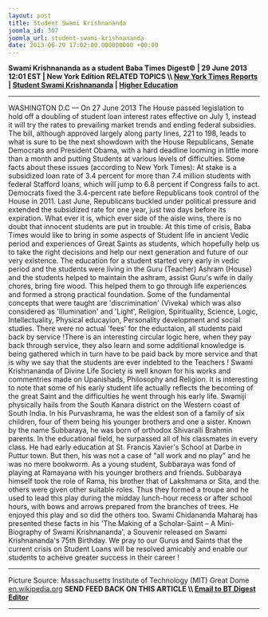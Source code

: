 ```yaml
---
layout: post
title: Student Swami Krishnananda
joomla_id: 307
joomla_url: student-swami-krishnananda
date: 2013-06-29 17:02:00.000000000 +00:00
---
```

 **Swami Krishnananda as a student**
**Baba Times Digest© | 29 June 2013 12:01 EST | New York Edition**
**RELATED TOPICS \\\ [New York Times Reports](http://www.nytimes.com/2013/05/24/us/politics/house-passes-student-loan-bill-setting-up-showdown.html?_r=0) | [Student Swami Krishnananda](http://www.swami-krishnananda.org/wise/wise_d04.html) | [Higher Education](http://en.wikipedia.org/wiki/Higher_education_in_the_United_States)**
* * *
WASHINGTON D.C — On 27 June 2013 The House passed legislation to hold off a doubling of student loan interest rates effective on July 1, instead it will try the rates to prevailing market trends and ending federal subsidies. The bill, although approved largely along party lines, 221 to 198, leads to what is sure to be the next showdown with the House Republicans, Senate Democrats and President Obama, with a hard deadline looming in little more than a month and putting Students at various levels of difficulties.
Some facts about these issues (according to New York Times): At stake is a subsidized loan rate of 3.4 percent for more than 7.4 million students with federal Stafford loans, which will jump to 6.8 percent if Congress fails to act. Democrats fixed the 3.4-percent rate before Republicans took control of the House in 2011. Last June, Republicans buckled under political pressure and extended the subsidized rate for one year, just two days before its expiration. What ever it is, which ever side of the aisle wins, there is no doubt that innocent students are put in trouble.
At this time of crisis, Baba Times would like to bring in some aspects of Student life in ancient Vedic period and experiences of Great Saints as students, which hopefully help us to take the right decisions and help our next generation and future of our very existence. The education for a student started very early in vedic period and the students were living in the Guru (Teacher) Ashram (House) and the students helped to maintain the ashram, assist Guru's wife in daily chores, bring fire wood. This helped them to go through life experiences and formed a strong practical foundation. Some of the fundamental concepts that were taught are 'discrimination' (Viveka) which was also considered as 'Illumination' and 'Light', Religion, Spirituality, Science, Logic, Intellectuality, Physical educayion, Personality development and social studies. There were no actual 'fees' for the eductaion, all students paid back by service !There is an interesting circular logic here, when they pay back through service, they also learn and some additional knowledge is being gathered which in turn have to be paid back by more service and that is why we say that the students are ever indebted to the Teachers !
Swami Krishnananda of Divine Life Society is well known for his works and commentries made on Upanishads, Philosophy and Religion. It is interesting to note that some of his early student life actually reflects the becoming of the great Saint and the difficulties he went through his early life. Swamiji physically hails from the South Kanara district on the Western coast of South India. In his Purvashrama, he was the eldest son of a family of six children, four of them being his younger brothers and one a sister. Known by the name Subbaraya, he was born of orthodox Shivaralli Brahmin parents. In the educational field, he surpassed all of his classmates in every class. He had early education at St. Francis Xavier's School at Darbe in Puttur town. But then, his was not a case of "all work and no play" and he was no mere bookworm. As a young student, Subbaraya was fond of playing at Ramayana with his younger brothers and friends. Subbaraya himself took the role of Rama, his brother that of Lakshmana or Sita, and the others were given other suitable roles. Thus they formed a troupe and he used to lead this play during the midday lunch-hour recess or after school hours, with bows and arrows prepared from the branches of trees. He enjoyed this play and so did the others too. Swami Chidananda Maharaj has presented these facts in his 'The Making of a Scholar-Saint – A Mini-Biography of Swami Krishnananda', a Souvenir released on Swami Krishnananda's 75th Birthday.
We pray to our Gurus and Saints that the current crisis on Student Loans will be resolved amicably and enable our students to acheive greater success in their career !
* * *
Picture Source: Massachusetts Institute of Technology (MIT) Great Dome [en.wikipedia.org](http://en.wikipedia.org/wiki/Higher_education_in_the_United_States)
**SEND FEED BACK ON THIS ARTICLE \\\ [Email to BT Digest Editor](mailto:thebabatimes@gmail.com)**
* * *
